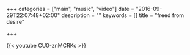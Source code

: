 +++
categories = ["main", "music", "video"]
date = "2016-09-29T22:07:48+02:00"
description = ""
keywords = []
title = "freed from desire"

+++

{{< youtube CU0-znMCRKc >}}
<!--more-->    